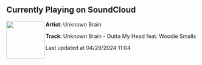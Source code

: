 ## Currently Playing on SoundCloud

[<img align="left" width="100" src="https://i1.sndcdn.com/artworks-zEVsrWIzg8iU2PR4-zzIa9g-t500x500.jpg">](https://soundcloud.com/unknownbrain/ub-ws-outtamyhead?in=saxurn/sets/304s-on-the-blade)

**Artist**: Unknown Brain 

**Track**: Unknown Brain - Outta My Head feat. Woodie Smalls

Last updated at 04/29/2024 11:04
